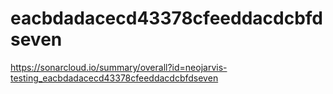# eacbdadacecd43378cfeeddacdcbfdseven
https://sonarcloud.io/summary/overall?id=neojarvis-testing_eacbdadacecd43378cfeeddacdcbfdseven
